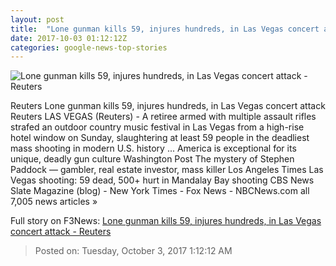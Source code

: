 ```yaml
---
layout: post
title:  "Lone gunman kills 59, injures hundreds, in Las Vegas concert attack - Reuters"
date: 2017-10-03 01:12:12Z
categories: google-news-top-stories
---
```


![Lone gunman kills 59, injures hundreds, in Las Vegas concert attack - Reuters](https://s4.reutersmedia.net/resources/r/?m=02&d=20171002&t=2&i=1203862036&w=&fh=545px&fw=&ll=&pl=&sq=&r=LYNXNPED911SV)

Reuters Lone gunman kills 59, injures hundreds, in Las Vegas concert attack Reuters LAS VEGAS (Reuters) - A retiree armed with multiple assault rifles strafed an outdoor country music festival in Las Vegas from a high-rise hotel window on Sunday, slaughtering at least 59 people in the deadliest mass shooting in modern U.S. history ... America is exceptional for its unique, deadly gun culture Washington Post The mystery of Stephen Paddock — gambler, real estate investor, mass killer Los Angeles Times Las Vegas shooting: 59 dead, 500+ hurt in Mandalay Bay shooting CBS News Slate Magazine (blog) - New York Times - Fox News - NBCNews.com all 7,005 news articles »


Full story on F3News: [Lone gunman kills 59, injures hundreds, in Las Vegas concert attack - Reuters](http://www.f3nws.com/n/kQSecD)

> Posted on: Tuesday, October 3, 2017 1:12:12 AM
